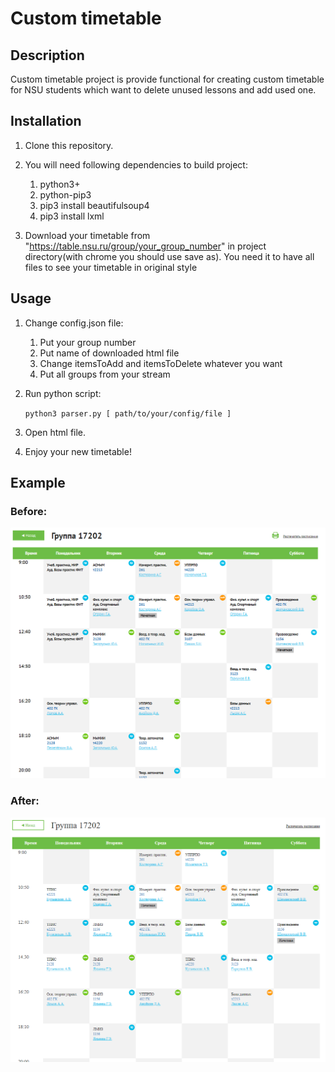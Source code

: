 # Custom timetable

## Description

Custom timetable project is provide functional for creating custom timetable for NSU students which want to delete unused lessons and add used one.

## Installation

1. Clone this repository.

2. You will need following dependencies to build project:
   1. python3+
   2. python-pip3
   3. pip3 install beautifulsoup4
   4. pip3 install lxml

3. Download your timetable from "https://table.nsu.ru/group/your_group_number" in project directory(with chrome you should use save as).
You need it to have all files to see your timetable in original style

## Usage
1. Change config.json file:
   1. Put your group number
   2. Put name of downloaded html file
   3. Change itemsToAdd and itemsToDelete whatever you want
   4. Put all groups from your stream

2. Run python script:

	`python3 parser.py [ path/to/your/config/file ]`
3. Open html file.
4. Enjoy your new timetable!

## Example

### Before:
![](/images/before.png)
### After:
![](/images/after.png)
